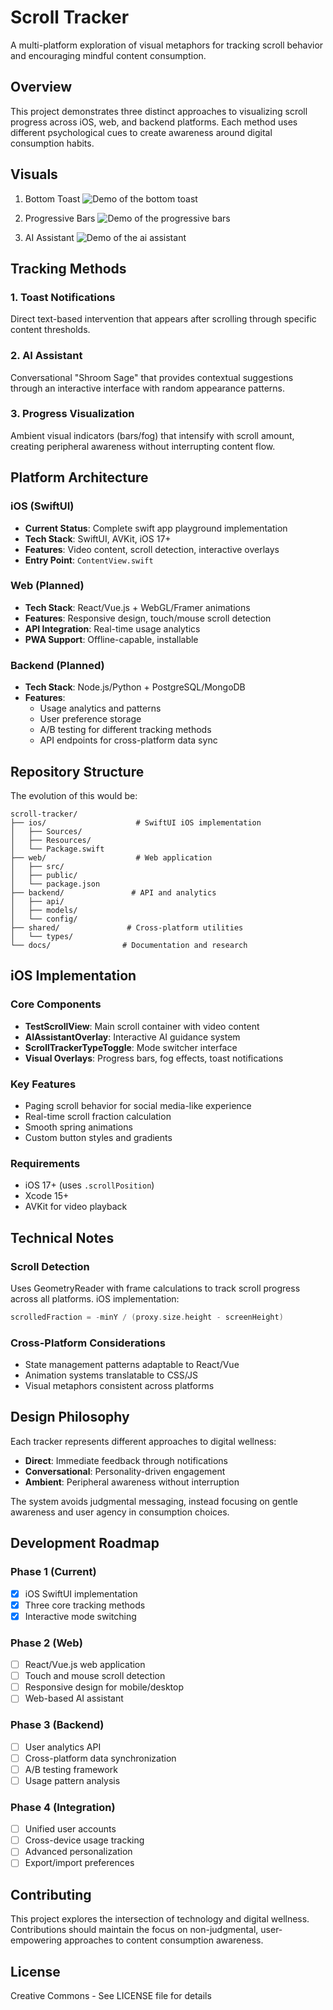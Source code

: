 # Scroll Tracker

A multi-platform exploration of visual metaphors for tracking scroll behavior and encouraging mindful content consumption.

## Overview

This project demonstrates three distinct approaches to visualizing scroll progress across iOS, web, and backend platforms. Each method uses different psychological cues to create awareness around digital consumption habits.

## Visuals

1. Bottom Toast 
![Demo of the bottom toast](demo_assets/bottom_toast_demo.GIF)

2. Progressive Bars
![Demo of the progressive bars](demo_assets/bars_demo.GIF)

3. AI Assistant 
![Demo of the ai assistant](demo_assets/ai_assistant_demo.GIF)





## Tracking Methods

### 1. Toast Notifications
Direct text-based intervention that appears after scrolling through specific content thresholds.

### 2. AI Assistant
Conversational "Shroom Sage" that provides contextual suggestions through an interactive interface with random appearance patterns.

### 3. Progress Visualization  
Ambient visual indicators (bars/fog) that intensify with scroll amount, creating peripheral awareness without interrupting content flow.

## Platform Architecture

### iOS (SwiftUI)
- **Current Status**: Complete swift app playground implementation
- **Tech Stack**: SwiftUI, AVKit, iOS 17+
- **Features**: Video content, scroll detection, interactive overlays
- **Entry Point**: `ContentView.swift`

### Web (Planned)
- **Tech Stack**: React/Vue.js + WebGL/Framer animations
- **Features**: Responsive design, touch/mouse scroll detection
- **API Integration**: Real-time usage analytics
- **PWA Support**: Offline-capable, installable

### Backend (Planned)
- **Tech Stack**: Node.js/Python + PostgreSQL/MongoDB
- **Features**: 
  - Usage analytics and patterns
  - User preference storage
  - A/B testing for different tracking methods
  - API endpoints for cross-platform data sync

## Repository Structure
The evolution of this would be: 

```
scroll-tracker/
├── ios/                    # SwiftUI iOS implementation
│   ├── Sources/
│   ├── Resources/
│   └── Package.swift
├── web/                    # Web application
│   ├── src/
│   ├── public/
│   └── package.json
├── backend/               # API and analytics
│   ├── api/
│   ├── models/
│   └── config/
├── shared/               # Cross-platform utilities
│   └── types/
└── docs/                # Documentation and research
```

## iOS Implementation

### Core Components
- **TestScrollView**: Main scroll container with video content
- **AIAssistantOverlay**: Interactive AI guidance system
- **ScrollTrackerTypeToggle**: Mode switcher interface
- **Visual Overlays**: Progress bars, fog effects, toast notifications

### Key Features
- Paging scroll behavior for social media-like experience
- Real-time scroll fraction calculation
- Smooth spring animations
- Custom button styles and gradients

### Requirements
- iOS 17+ (uses `.scrollPosition`)
- Xcode 15+
- AVKit for video playback

## Technical Notes

### Scroll Detection
Uses GeometryReader with frame calculations to track scroll progress across all platforms. iOS implementation:

```swift
scrolledFraction = -minY / (proxy.size.height - screenHeight)
```

### Cross-Platform Considerations
- State management patterns adaptable to React/Vue
- Animation systems translatable to CSS/JS
- Visual metaphors consistent across platforms

## Design Philosophy

Each tracker represents different approaches to digital wellness:
- **Direct**: Immediate feedback through notifications
- **Conversational**: Personality-driven engagement
- **Ambient**: Peripheral awareness without interruption

The system avoids judgmental messaging, instead focusing on gentle awareness and user agency in consumption choices.

## Development Roadmap

### Phase 1 (Current)
- [x] iOS SwiftUI implementation
- [x] Three core tracking methods
- [x] Interactive mode switching

### Phase 2 (Web)
- [ ] React/Vue.js web application
- [ ] Touch and mouse scroll detection
- [ ] Responsive design for mobile/desktop
- [ ] Web-based AI assistant

### Phase 3 (Backend)
- [ ] User analytics API
- [ ] Cross-platform data synchronization
- [ ] A/B testing framework
- [ ] Usage pattern analysis

### Phase 4 (Integration)
- [ ] Unified user accounts
- [ ] Cross-device usage tracking
- [ ] Advanced personalization
- [ ] Export/import preferences

## Contributing

This project explores the intersection of technology and digital wellness. Contributions should maintain the focus on non-judgmental, user-empowering approaches to content consumption awareness.

## License

Creative Commons - See LICENSE file for details
